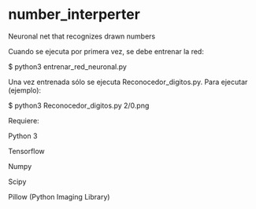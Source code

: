 # number_interperter
Neuronal net that recognizes drawn numbers


Cuando se ejecuta por primera vez, se debe entrenar la red:



$ python3 entrenar_red_neuronal.py



Una vez entrenada sólo se ejecuta Reconocedor_digitos.py. Para ejecutar (ejemplo):



$ python3 Reconocedor_digitos.py 2/0.png



Requiere:


Python 3


Tensorflow


Numpy


Scipy


Pillow (Python Imaging Library)
